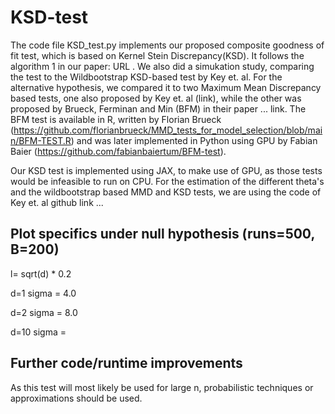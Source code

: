 # KSD-test
The code file KSD_test.py implements our proposed composite goodness of fit test, which is based on Kernel Stein Discrepancy(KSD).
It follows the algorithm 1 in our paper:  URL .
We also did a simukation study, comparing the test to the Wildbootstrap KSD-based test by Key et. al. 
For the alternative hypothesis, we compared it to two Maximum Mean Discrepancy based tests, one also proposed by Key et. al (link), 
while the other was proposed by Brueck, Ferminan and Min (BFM) in their paper ... link. The BFM test is available in R, written by Florian Brueck (https://github.com/florianbrueck/MMD_tests_for_model_selection/blob/main/BFM-TEST.R) and was later implemented in Python using GPU by Fabian Baier (https://github.com/fabianbaiertum/BFM-test).

Our KSD test is implemented using JAX, to make use of GPU, as those tests would be infeasible to run on CPU. 
For the estimation of the different theta's and the wildbootstrap based MMD and KSD tests, we are using the code of Key et. al github link ... 


## Plot specifics under null hypothesis (runs=500, B=200)
l= sqrt(d) * 0.2

d=1 sigma = 4.0

d=2 sigma = 8.0

d=10 sigma = 


## Further code/runtime improvements
As this test will most likely be used for large n, probabilistic techniques or approximations should be used.
